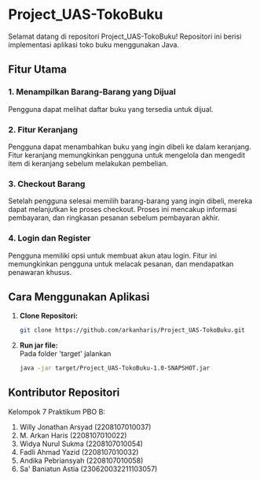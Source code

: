# Project_UAS-TokoBuku

Selamat datang di repositori Project_UAS-TokoBuku! Repositori ini berisi implementasi aplikasi toko buku menggunakan Java.

## Fitur Utama

### 1. Menampilkan Barang-Barang yang Dijual
Pengguna dapat melihat daftar buku yang tersedia untuk dijual.

### 2. Fitur Keranjang
Pengguna dapat menambahkan buku yang ingin dibeli ke dalam keranjang. Fitur keranjang memungkinkan pengguna untuk mengelola dan mengedit item di keranjang sebelum melakukan pembelian.

### 3. Checkout Barang
Setelah pengguna selesai memilih barang-barang yang ingin dibeli, mereka dapat melanjutkan ke proses checkout. Proses ini mencakup informasi pembayaran, dan ringkasan pesanan sebelum pembayaran akhir.

### 4. Login dan Register
Pengguna memiliki opsi untuk membuat akun atau login. Fitur ini memungkinkan pengguna untuk melacak pesanan, dan mendapatkan penawaran khusus.

## Cara Menggunakan Aplikasi

1. **Clone Repositori:**
   ```bash
   git clone https://github.com/arkanharis/Project_UAS-TokoBuku.git
2. **Run jar file:**  
   Pada folder 'target' jalankan
   ```bash
   java -jar target/Project_UAS-TokoBuku-1.0-SNAPSHOT.jar 
   
## Kontributor Repositori
   Kelompok 7 Praktikum PBO B:
1. Willy Jonathan Arsyad (2208107010037)
2. M. Arkan Haris (2208107010022)
3. Widya Nurul Sukma (2208107010054)
4. Fadli Ahmad Yazid (2208107010032)
5. Andika Pebriansyah (2208107010058)
6. Sa' Baniatun Astia (230620032211103057)
